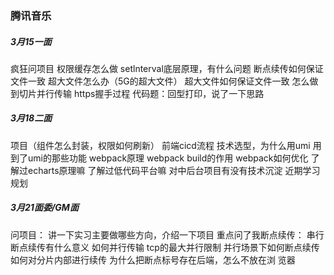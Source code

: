 ### 腾讯音乐

##### 3月15一面
疯狂问项目
权限缓存怎么做
setlnterval底层原理，有什么问题
断点续传如何保证文件一致
超大文件怎么办（5G的超大文件）
超大文件如何保证文件一致
怎么做到切片并行传输
https握手过程
代码题：回型打印，说了一下思路

##### 3月18二面
项目（组件怎么封装，权限如何刷新）
前端cicd流程
技术选型，为什么用umi
用到了umi的那些功能
webpack原理
webpack build的作用
webpack如何优化
了解过echarts原理嘛
了解过低代码平台嘛
对中后台项目有没有技术沉淀
近期学习规划


##### 3月21面委/GM面
问项目：
讲一下实习主要做哪些方向，介绍一下项目
重点问了我断点续传：
串行断点续传有什么意义
如何并行传输
tcp的最大并行限制
并行场景下如何断点续传
如何对分片内部进行续传
为什么把断点标号存在后端，怎么不放在浏
览器